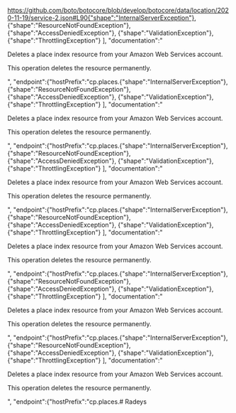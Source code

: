 https://github.com/boto/botocore/blob/develop/botocore/data/location/2020-11-19/service-2.json#L90{"shape":"InternalServerException"},
        {"shape":"ResourceNotFoundException"},
        {"shape":"AccessDeniedException"},
        {"shape":"ValidationException"},
        {"shape":"ThrottlingException"}
      ],
      "documentation":"<p>Deletes a place index resource from your Amazon Web Services account.</p> <note> <p>This operation deletes the resource permanently.</p> </note>",
      "endpoint":{"hostPrefix":"cp.places.{"shape":"InternalServerException"},
        {"shape":"ResourceNotFoundException"},
        {"shape":"AccessDeniedException"},
        {"shape":"ValidationException"},
        {"shape":"ThrottlingException"}
      ],
      "documentation":"<p>Deletes a place index resource from your Amazon Web Services account.</p> <note> <p>This operation deletes the resource permanently.</p> </note>",
      "endpoint":{"hostPrefix":"cp.places.{"shape":"InternalServerException"},
        {"shape":"ResourceNotFoundException"},
        {"shape":"AccessDeniedException"},
        {"shape":"ValidationException"},
        {"shape":"ThrottlingException"}
      ],
      "documentation":"<p>Deletes a place index resource from your Amazon Web Services account.</p> <note> <p>This operation deletes the resource permanently.</p> </note>",
      "endpoint":{"hostPrefix":"cp.places.{"shape":"InternalServerException"},
        {"shape":"ResourceNotFoundException"},
        {"shape":"AccessDeniedException"},
        {"shape":"ValidationException"},
        {"shape":"ThrottlingException"}
      ],
      "documentation":"<p>Deletes a place index resource from your Amazon Web Services account.</p> <note> <p>This operation deletes the resource permanently.</p> </note>",
      "endpoint":{"hostPrefix":"cp.places.{"shape":"InternalServerException"},
        {"shape":"ResourceNotFoundException"},
        {"shape":"AccessDeniedException"},
        {"shape":"ValidationException"},
        {"shape":"ThrottlingException"}
      ],
      "documentation":"<p>Deletes a place index resource from your Amazon Web Services account.</p> <note> <p>This operation deletes the resource permanently.</p> </note>",
      "endpoint":{"hostPrefix":"cp.places.{"shape":"InternalServerException"},
        {"shape":"ResourceNotFoundException"},
        {"shape":"AccessDeniedException"},
        {"shape":"ValidationException"},
        {"shape":"ThrottlingException"}
      ],
      "documentation":"<p>Deletes a place index resource from your Amazon Web Services account.</p> <note> <p>This operation deletes the resource permanently.</p> </note>",
      "endpoint":{"hostPrefix":"cp.places.# Radeys
